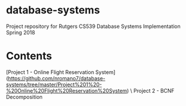 # database-systems
Project repository for Rutgers CS539 Database Systems Implementation Spring 2018
# Contents
[Project 1 - Online Flight Reservation System] (https://github.com/nromano7/database-systems/tree/master/Project%201%20-%20Online%20Flight%20Reservation%20System) \\
Project 2 - BCNF Decomposition

